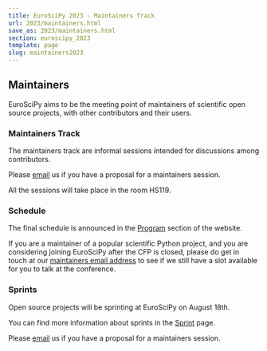 ```yaml
---
title: EuroSciPy 2023 - Maintainers Track
url: 2023/maintainers.html
save_as: 2023/maintainers.html
section: euroscipy_2023
template: page
slug: maintainers2023
---
```


## Maintainers

EuroSciPy aims to be the meeting point of maintainers of scientific open source
projects, with other contributors and their users.

### Maintainers Track

The maintainers track are informal sessions intended for discussions among
contributors.

Please [email](mailto:maintainers@euroscipy.org) us if you have a proposal for
a maintainers session.

All the sessions will take place in the room HS119.

### Schedule

The final schedule is announced in the [Program](/2023/program_menu.html)
section of the website.

If you are a maintainer of a popular scientific Python project, and you are considering
joining EuroSciPy after the CFP is closed, please do get in touch at our
[maintainers email address](mailto:maintainers@euroscipy.org) to see if we still
have a slot available for you to talk at the conference.

### Sprints

Open source projects will be sprinting at EuroSciPy on August 18th.

You can find more information about sprints in the [Sprint](/2023/sprint.html)
page.

Please [email](mailto:maintainers@euroscipy.org) us if you have a proposal for
a maintainers session.
